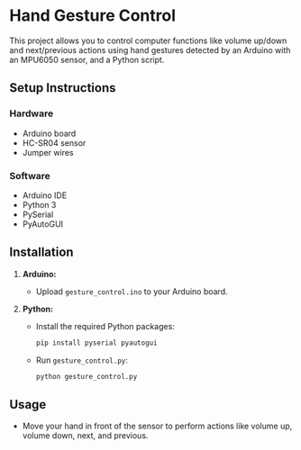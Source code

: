 # Hand Gesture Control

This project allows you to control computer functions like volume up/down and next/previous actions using hand gestures detected by an Arduino with an MPU6050 sensor, and a Python script.

## Setup Instructions

### Hardware
- Arduino board
- HC-SR04 sensor
- Jumper wires

### Software
- Arduino IDE
- Python 3
- PySerial
- PyAutoGUI

## Installation

1. **Arduino:**
   - Upload `gesture_control.ino` to your Arduino board.

2. **Python:**
   - Install the required Python packages:
     ```bash
     pip install pyserial pyautogui
     ```
   - Run `gesture_control.py`:
     ```bash
     python gesture_control.py
     ```

## Usage
- Move your hand in front of the sensor to perform actions like volume up, volume down, next, and previous.
